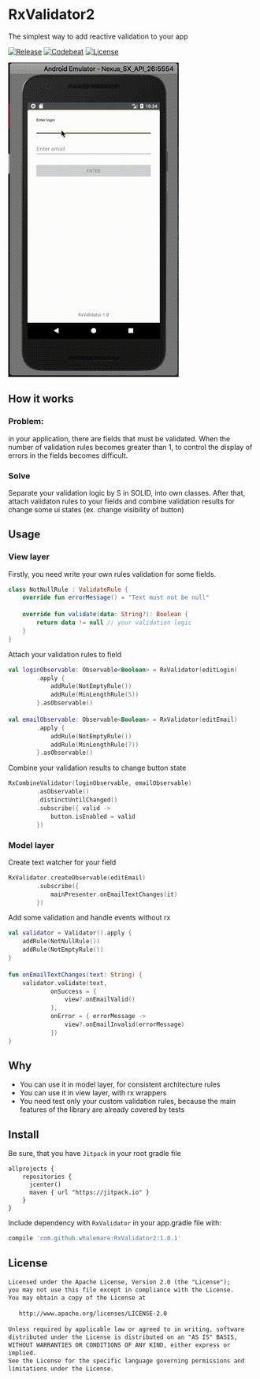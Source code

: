 # RxValidator2
The simplest way to add reactive validation to your app

[![Release](https://jitpack.io/v/whalemare/rxvalidator2.svg)](https://jitpack.io/#whalemare/rxvalidator2)
[![Codebeat](https://codebeat.co/badges/b102cc8f-64d6-4cd5-abb7-b4f3181c9152)](https://codebeat.co/projects/github-com-whalemare-rxvalidator2-master)
[![License](https://img.shields.io/badge/License-Apache%202.0-blue.svg)](https://opensource.org/licenses/Apache-2.0)

![Screenshot](screens/v1.0.gif)


How it works
------------
### Problem:

in your application, there are fields that must be validated. 
When the number of validation rules becomes greater than 1, to control the display of errors in the fields becomes difficult.

### Solve
Separate your validation logic by S in SOLID, into own classes. 
After that, attach validaton rules to your fields and combine validation results for change some ui states (ex. change visibility of button)

Usage
-----
### View layer
Firstly, you need write your own rules validation for some fields. 

```kotlin
class NotNullRule : ValidateRule {
    override fun errorMessage() = "Text must not be null"
    
    override fun validate(data: String?): Boolean {
        return data != null // your validation logic
    }
}
```


Attach your validation rules to field

```kotlin
val loginObservable: Observable<Boolean> = RxValidator(editLogin)
        .apply {
            addRule(NotEmptyRule())
            addRule(MinLengthRule(5))
        }.asObservable()
        
val emailObservable: Observable<Boolean> = RxValidator(editEmail)
        .apply {
            addRule(NotEmptyRule())
            addRule(MinLengthRule(7))
        }.asObservable()
```

Combine your validation results to change button state 

```kotlin
RxCombineValidator(loginObservable, emailObservable)
        .asObservable()
        .distinctUntilChanged()
        .subscribe({ valid ->
            button.isEnabled = valid
        })
```

### Model layer
Create text watcher for your field

```kotlin
RxValidator.createObservable(editEmail)
        .subscribe({
            mainPresenter.onEmailTextChanges(it)
        })
```

Add some validation and handle events without rx

```kotlin
val validator = Validator().apply {
    addRule(NotNullRule())
    addRule(NotEmptyRule())
}
    
fun onEmailTextChanges(text: String) {
    validator.validate(text,
            onSuccess = {
                view?.onEmailValid()
            },
            onError = { errorMessage ->
                view?.onEmailInvalid(errorMessage)
            })
}
```

Why
---
* You can use it in model layer, for consistent architecture rules
* You can use it in view layer, with rx wrappers
* You need test only your custom validation rules, because the main features of the library are already covered by tests 


Install
-------

Be sure, that you have `Jitpack` in your root gradle file

```
allprojects {
    repositories {
      jcenter()
      maven { url "https://jitpack.io" }
    }
}
```

Include dependency with `RxValidator` in your app.gradle file with:

```groovy
compile 'com.github.whalemare:RxValidator2:1.0.1'
```


License
-------

    Licensed under the Apache License, Version 2.0 (the "License");
    you may not use this file except in compliance with the License.
    You may obtain a copy of the License at

       http://www.apache.org/licenses/LICENSE-2.0

    Unless required by applicable law or agreed to in writing, software
    distributed under the License is distributed on an "AS IS" BASIS,
    WITHOUT WARRANTIES OR CONDITIONS OF ANY KIND, either express or implied.
    See the License for the specific language governing permissions and
    limitations under the License.
